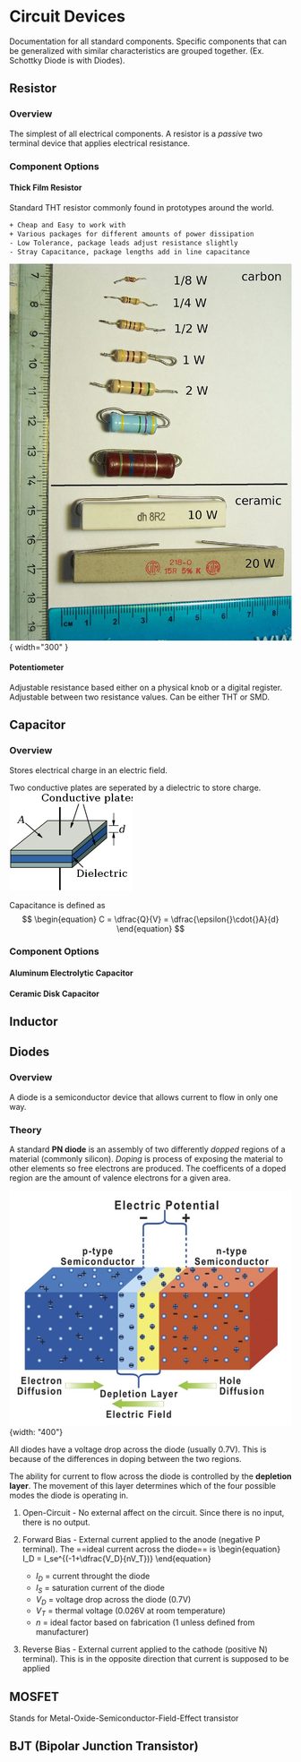 # Circuit Devices
Documentation for all standard components. Specific components that can be generalized with similar characteristics are grouped together. (Ex. Schottky  Diode is with Diodes).

## Resistor

### Overview
The simplest of all electrical components. A resistor is a *passive* two terminal device that applies electrical resistance.

### Component Options
#### Thick Film Resistor
Standard THT resistor commonly found in prototypes around the world. 
```
+ Cheap and Easy to work with
+ Various packages for different amounts of power dissipation
- Low Tolerance, package leads adjust resistance slightly
- Stray Capacitance, package lengths add in line capacitance
``` 
![](images\thick-film-resistors.jpg){ width="300" }

#### Potentiometer
Adjustable resistance based either on a physical knob or a digital register. Adjustable between two resistance values. Can be either THT or SMD.

## Capacitor

### Overview
Stores electrical charge in an electric field. 

Two conductive plates are seperated by a dielectric to store charge.  ![](images/ParallelCapcitorModel.png)

Capacitance is defined as 
$$
\begin{equation}
    C = \dfrac{Q}{V} = \dfrac{\epsilon{}\cdot{}A}{d}
\end{equation}
$$ 

### Component Options
#### Aluminum Electrolytic Capacitor
#### Ceramic Disk Capacitor
## Inductor

## Diodes

### Overview

A diode is a semiconductor device that allows current to flow in only one way. 

### Theory

A standard **PN diode** is an assembly of two differently *dopped* regions of a material (commonly silicon). 
*Doping* is process of exposing the material to other elements so free electrons are produced. The coefficents of a doped region 
are the amount of valence electrons for a given area.

![](images/pn-junction.jpg){width: "400"}

All diodes have a voltage drop across the diode (usually 0.7V). This is because of the differences in doping between the two regions.

The ability for current to flow across the diode is controlled by the **depletion layer**. The movement of this layer determines which of the four possible modes the diode is operating in.

1. Open-Circuit - No external affect on the circuit. Since there is no input, there is no output.
   
2. Forward Bias - External current applied to the anode (negative P terminal). The ==ideal current across the diode== is 
    \begin{equation}
        I_D = I_se^{(-1+\dfrac{V_D}{nV_T})}
    \end{equation}

    * $I_D$ = current throught the diode
    * $I_S$ = saturation current of the diode
    * $V_D$ = voltage drop across the diode (0.7V)
    * $V_T$ = thermal voltage (0.026V at room temperature)
    * $n$ = ideal factor based on fabrication (1 unless defined from manufacturer) 

3. Reverse Bias - External current applied to the cathode (positive N) terminal). This is in the opposite direction that current is supposed to be applied

## MOSFET 
Stands for Metal-Oxide-Semiconductor-Field-Effect transistor

## BJT (Bipolar Junction Transistor)